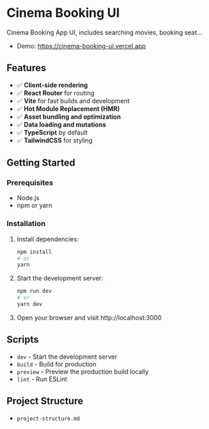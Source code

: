 # Cinema Booking UI
Cinema Booking App UI, includes searching movies, booking seat...
- Demo: https://cinema-booking-ui.vercel.app

## Features

- ✅ **Client-side rendering**
- ✅ **React Router** for routing
- ✅ **Vite** for fast builds and development
- ✅ **Hot Module Replacement (HMR)**
- ✅ **Asset bundling and optimization**
- ✅ **Data loading and mutations**
- ✅ **TypeScript** by default
- ✅ **TailwindCSS** for styling

## Getting Started

### Prerequisites

- Node.js
- npm or yarn

### Installation

1. Install dependencies:
   ```bash
   npm install
   # or
   yarn
   ```

2. Start the development server:
   ```bash
   npm run dev
   # or
   yarn dev
   ```

3. Open your browser and visit http://localhost:3000

## Scripts

- `dev` - Start the development server
- `build` - Build for production
- `preview` - Preview the production build locally
- `lint` - Run ESLint

## Project Structure

- `project-structure.md`
